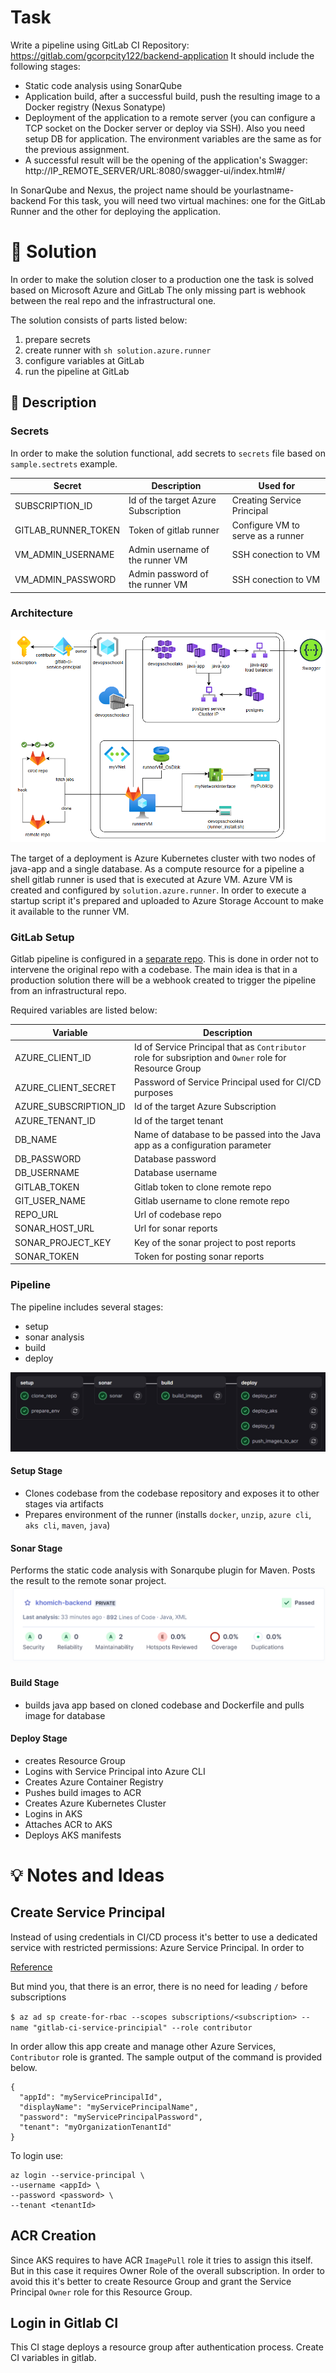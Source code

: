 # Task

Write a pipeline using GitLab CI
Repository: https://gitlab.com/gcorpcity122/backend-application
It should include the following stages:
- Static code analysis using SonarQube
- Application build, after a successful build, push the resulting image to a Docker registry (Nexus Sonatype)
- Deployment of the application to a remote server (you can configure a TCP socket on the Docker server or deploy via SSH).
Also you need setup DB for application. The environment variables are the same as for the previous assignment.
- A successful result will be the opening of the application's Swagger: http://IP_REMOTE_SERVER/URL:8080/swagger-ui/index.html#/

In SonarQube and Nexus, the project name should be yourlastname-backend
For this task, you will need two virtual machines: one for the GitLab Runner and the other for deploying the application.

# ️🧩 Solution

In order to make the solution closer to a production one the task is solved based on Microsoft Azure and GitLab The 
only missing part is webhook between the real repo and the infrastructural one.

The solution consists of parts listed below:

1. prepare secrets
2. create runner with `sh solution.azure.runner`
3. configure variables at GitLab
4. run the pipeline at GitLab

## 📝 Description

### Secrets
In order to make the solution functional, add secrets to `secrets` file based on `sample.sectrets` example.

| Secret | Description                         |Used for                          |
|----|-------------------------------------|----------------------------------|
|SUBSCRIPTION_ID| Id of the target Azure Subscription | Creating Service Principal       |
|GITLAB_RUNNER_TOKEN| Token of gitlab runner              | Configure VM to serve as a runner |
|VM_ADMIN_USERNAME| Admin username of the runner VM     | SSH conection to VM              |
|VM_ADMIN_PASSWORD| Admin password of the runner VM     | SSH conection to VM              |

### Architecture

![task4_diagram](../images/task4_diagram.png)

The target of a deployment is Azure Kubernetes cluster with two nodes of java-app and a single database. As a 
compute resource for a pipeline a shell gitlab runner is used that is executed at Azure VM. Azure VM is created and 
configured by `solution.azure.runner`. In order to execute a startup script it's prepared and uploaded to Azure 
Storage Account to make it available to the runner VM.


### GitLab Setup
Gitlab pipeline is configured in a [separate repo](https://gitlab.com/vladislav.builder/devops_school_task4). This 
is done in order not to intervene the original repo with a codebase. The main idea is that in a production solution 
there will be a webhook created to trigger the pipeline from an infrastructural repo. 

Required variables are listed below:

| Variable | Description                                                                                            |
|-|--------------------------------------------------------------------------------------------------------|
|AZURE_CLIENT_ID| Id of Service Principal that as `Contributor` role for subsription and `Owner` role for Resource Group |
|AZURE_CLIENT_SECRET| Password of Service Principal used for CI/CD purposes                                                  |
|AZURE_SUBSCRIPTION_ID| Id of the target Azure Subscription                                                                    |
|AZURE_TENANT_ID| Id of the target tenant                                                                                |
|DB_NAME| Name of database to be passed into the Java app as a configuration parameter                           |
|DB_PASSWORD| Database password                                                                                      |
|DB_USERNAME| Database username                                                                                      |
|GITLAB_TOKEN| Gitlab token to clone remote repo                                                                      |
|GIT_USER_NAME| Gitlab username to clone remote repo                                                                   |
|REPO_URL| Url of codebase repo                                                                                   |
|SONAR_HOST_URL| Url for sonar reports                                                                                  |
|SONAR_PROJECT_KEY| Key of the sonar project to post reports                                                               |
|SONAR_TOKEN| Token for posting sonar reports                                                                        |


### Pipeline
The pipeline includes several stages:
- setup
- sonar analysis
- build
- deploy

![pipeline](../images/task4_pipeline.png)

#### Setup Stage
- Clones codebase from the codebase repository and exposes it to other stages via artifacts
- Prepares environment of the runner (installs `docker`, `unzip`, `azure cli`, `aks cli`, `maven`, `java`)

#### Sonar Stage
Performs the static code analysis with Sonarqube plugin for Maven. Posts the result to the remote sonar project.
![sonar_report](../images/task4_sonar_perort.png)

#### Build Stage
- builds java app based on cloned codebase and Dockerfile and pulls image for database

#### Deploy Stage
- creates Resource Group
- Logins with Service Principal into Azure CLI 
- Creates Azure Container Registry
- Pushes build images to ACR
- Creates Azure Kubernetes Cluster
- Logins in AKS
- Attaches ACR to AKS
- Deploys AKS manifests

# 💡 Notes and Ideas

## Create Service Principal

Instead of using credentials in CI/CD process it's better to use a dedicated service with restricted permissions: 
Azure Service Principal. In order to 

[Reference](https://learn.microsoft.com/en-us/cli/azure/azure-cli-sp-tutorial-1?tabs=bash)

But mind you, that there is an error, there is no need for leading `/` before subscriptions

`$ az ad sp create-for-rbac --scopes subscriptions/<subscription> --name "gitlab-ci-service-principial" --role contributor`

In order allow this app create and manage other Azure Services, `Contributor` role is granted. The sample output of the 
command is provided below.

```
{
  "appId": "myServicePrincipalId",
  "displayName": "myServicePrincipalName",
  "password": "myServicePrincipalPassword",
  "tenant": "myOrganizationTenantId"
}
```

To login use:

```
az login --service-principal \
--username <appId> \
--password <password> \
--tenant <tenantId>
```

## ACR Creation
Since AKS requires to have ACR `ImagePull` role it tries to assign this itself. But in this case it requires Owner 
Role of the overall subscription. In order to avoid this it's better to create Resource Group and grant the Service Principal 
`Owner` role for this Resource Group.

## Login in Gitlab CI

This CI stage deploys a resource group after authentication process. Create CI variables in gitlab.



